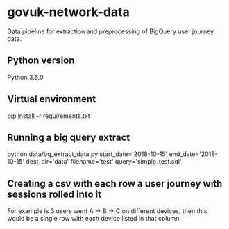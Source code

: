 # govuk-network-data
Data pipeline for extraction and preprocessing of BigQuery user journey data.

## Python version
Python 3.6.0

## Virtual environment

pip install -r requirements.txt

## Running a big query extract

python data/bq_extract_data.py start_date='2018-10-15' end_date='2018-10-15' dest_dir='data' filename='test' query='simple_test.sql'

## Creating a csv with each row a user journey with sessions rolled into it

For example is 3 users went A -> B -> C on different devices, then this would be a single row with each device listed in that column

